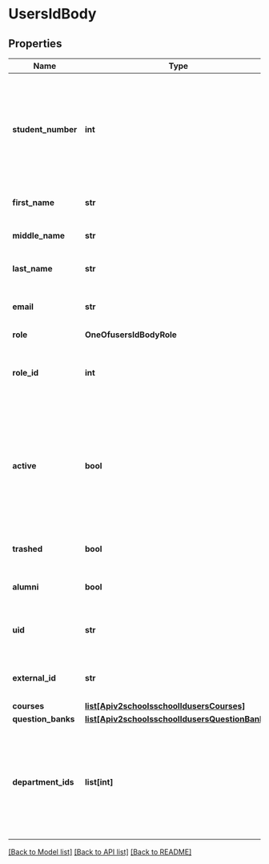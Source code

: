 # UsersIdBody

## Properties
Name | Type | Description | Notes
------------ | ------------- | ------------- | -------------
**student_number** | **int** | A unique set of numbers which is required for students (validated against the length set on the school) | [optional] 
**first_name** | **str** | The first name of a user | [optional] 
**middle_name** | **str** | The middle name of a user | [optional] 
**last_name** | **str** | The last name of a user | [optional] 
**email** | **str** | The email tied to the user account | 
**role** | **OneOfusersIdBodyRole** |  | [optional] 
**role_id** | **int** | A custom role id when using custom defined roles | [optional] 
**active** | **bool** | Displays whether a user is active, if false the user will be shown a screen telling them that their account is disabled | [optional] [default to True]
**trashed** | **bool** | Defines if a user has been soft deleted | [optional] [default to False]
**alumni** | **bool** | Defines if a user is an alumni | [optional] [default to False]
**uid** | **str** | A unique id for the user which is used for SSO | [optional] 
**external_id** | **str** | An external id to reference the user | [optional] 
**courses** | [**list[Apiv2schoolsschoolIdusersCourses]**](Apiv2schoolsschoolIdusersCourses.md) |  | [optional] 
**question_banks** | [**list[Apiv2schoolsschoolIdusersQuestionBanks]**](Apiv2schoolsschoolIdusersQuestionBanks.md) |  | [optional] 
**department_ids** | **list[int]** | An array of department ids which the user will be added to. This field is ignored for any role except operators | [optional] 

[[Back to Model list]](../README.md#documentation-for-models) [[Back to API list]](../README.md#documentation-for-api-endpoints) [[Back to README]](../README.md)

